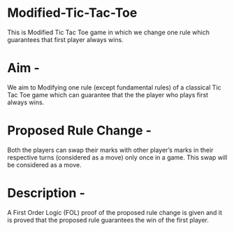 # Modified-Tic-Tac-Toe
This is Modified Tic Tac Toe game in which we change one rule which guarantees that first player always wins.

# Aim - 
  We aim to Modifying one rule (except fundamental rules) of a classical Tic Tac Toe game which can guarantee that the the player who plays first always wins.
  
# Proposed Rule Change - 

  Both the players can swap their marks with other player’s marks in their respective turns (considered as a move) only once in a game. This swap will be considered as a move.
  
# Description - 

  A First Order Logic (FOL) proof of the proposed rule change is given and it is proved that the proposed rule guarantees the win of the first player.
